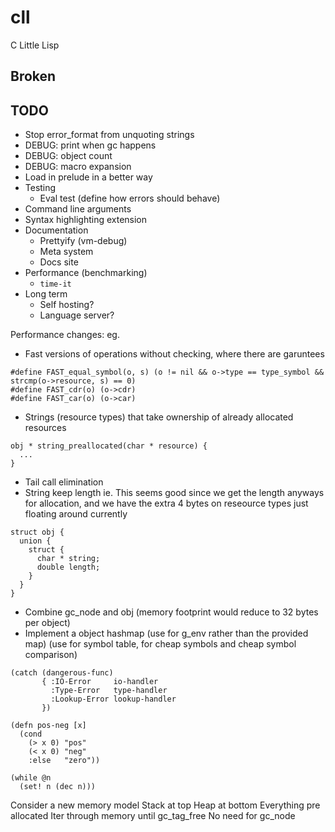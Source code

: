 # cll
C Little Lisp

## Broken


## TODO
- Stop error_format from unquoting strings
- DEBUG: print when gc happens
- DEBUG: object count
- DEBUG: macro expansion
- Load in prelude in a better way
- Testing
  - Eval test (define how errors should behave)
- Command line arguments
- Syntax highlighting extension
- Documentation
  - Prettyify (vm-debug)
  - Meta system
  - Docs site
- Performance (benchmarking)
  - `time-it`
- Long term
  - Self hosting?
  - Language server?

Performance changes:
eg.
- Fast versions of operations without checking, where there are garuntees
```
#define FAST_equal_symbol(o, s) (o != nil && o->type == type_symbol && strcmp(o->resource, s) == 0)
#define FAST_cdr(o) (o->cdr)
#define FAST_car(o) (o->car)
```
- Strings (resource types) that take ownership of already allocated resources
```
obj * string_preallocated(char * resource) {
  ...
}
```
- Tail call elimination
- String keep length ie. 
  This seems good since we get the length anyways for allocation, and we have 
  the extra 4 bytes on reseource types just floating around currently
```
struct obj {
  union {
    struct {
      char * string;
      double length;
    }
  }
}
```
- Combine gc_node and obj (memory footprint would reduce to 32 bytes per object)
- Implement a object hashmap
  (use for g_env rather than the provided map)
  (use for symbol table, for cheap symbols and cheap symbol comparison)

```
(catch (dangerous-func) 
       { :IO-Error     io-handler 
         :Type-Error   type-handler
         :Lookup-Error lookup-handler
       })

(defn pos-neg [x]
  (cond
    (> x 0) "pos"
    (< x 0) "neg"
    :else   "zero"))

(while @n 
  (set! n (dec n)))

```

Consider a new memory model
Stack at top
Heap at bottom
Everything pre allocated
Iter through memory until gc_tag_free
No need for gc_node
